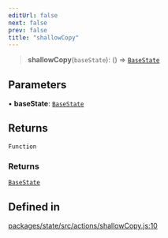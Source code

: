 ```yaml
---
editUrl: false
next: false
prev: false
title: "shallowCopy"
---
```


> **shallowCopy**(`baseState`): () => [`BaseState`](/reference/tevm/state/type-aliases/basestate/)

## Parameters

• **baseState**: [`BaseState`](/reference/tevm/state/type-aliases/basestate/)

## Returns

`Function`

### Returns

[`BaseState`](/reference/tevm/state/type-aliases/basestate/)

## Defined in

[packages/state/src/actions/shallowCopy.js:10](https://github.com/evmts/tevm-monorepo/blob/main/packages/state/src/actions/shallowCopy.js#L10)
